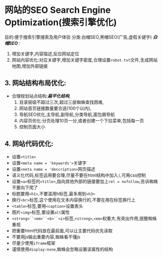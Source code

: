 # 网站的SEO Search Engine Optimization(搜索引擎优化)
目的:便于搜索引擎搜索及用户体验
分类:白帽SEO,黑帽SEO(广告,虚假关键字)
***白帽SEO*** :
1. 增加关键字,内容描述,反应网站定位
2. 网站内容优化:对应关键字,增加关键字密度,合理设置`robot.txt`文件,生成网站地图,增加外部链接
## 3. 网站结构布局优化:
* 合理规划站点结构:***扁平化结构***,
    1. 目录层级不超过三次,超过三层蜘蛛查找困难,
    2. 网站首页链接数量要合适(100个以内),
    3. 导航SEO优化,主导航,副导航,分类导航,面包屑导航
    4. 内容页优化:分页处理10页一分,或者创建一个下拉菜单,包括每一页
    5. 控制页面大小
## 4. 网站代码优化:
* 设置`<title>`
* 设置`<meta name = 'keywords'>`关键字
* 设置`<neta name = 'description>`网页描述
* 语义化代码,标签运用要合理,尽量不要在html结构中加入`|`,可用css控制
* 设置`<a>`标签的`<title>`,指向其他外部的链接要加上`rel = nofollow`,告诉蜘蛛不要向下爬了
* 标题要用`<h1>`,不要滥用h标签,最多用到`<h3>`
* 换行`<br>`标签,这个使用在文本内容换行的,不要在用在标签换行上
* `<table>`标签,要用`<caption>`设置表头
* 图片`<img>`标签,要设置`alt`属性
* `<strong>``<em>``<b>``<i>`标签,`<strong>`,`<em>`权重大,有突出作用,提醒蜘蛛重视
* 把重要html代码放在最前面,可以让主要代码优先读取
* 不要用js输出重要内容,蜘蛛看不懂js
* 尽量少使用`iframe`框架
* 谨慎使用`display:none`,蜘蛛会忽略设置该属性的结构